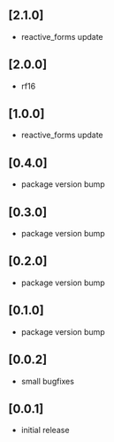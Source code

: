 ## [2.1.0]

- reactive_forms update

## [2.0.0]

- rf16

## [1.0.0]

- reactive_forms update

## [0.4.0]

- package version bump

## [0.3.0]

- package version bump

## [0.2.0]

- package version bump

## [0.1.0]

- package version bump

## [0.0.2]

- small bugfixes

## [0.0.1]

- initial release
